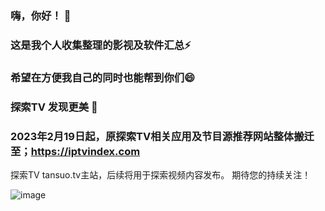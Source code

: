 ### 嗨，你好！ 👋
### 这是我个人收集整理的影视及软件汇总⚡
### 希望在方便我自己的同时也能帮到你们😄

### 探索TV 发现更美 🔭 
### 2023年2月19日起，原探索TV相关应用及节目源推荐网站整体搬迁至；https://iptvindex.com

探索TV tansuo.tv主站，后续将用于探索视频内容发布。
期待您的持续关注！

![image](https://t.tansuo.tv/img/t.jpg)

<!--
**tansuotv/tansuotv** is a ✨ _special_ ✨ repository because its `README.md` (this file) appears on your GitHub profile.

Here are some ideas to get you started:

- 🔭 I’m currently working on ...
- 🌱 I’m currently learning ...
- 👯 I’m looking to collaborate on ...
- 🤔 I’m looking for help with ...
- 💬 Ask me about ...
- 📫 How to reach me: ...
- 😄 Pronouns: ...
- ⚡ Fun fact: ...
-->
